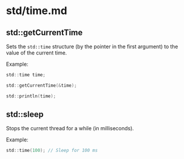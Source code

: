 # std/time.md

## std::getCurrentTime

Sets the `std::time` structure (by the pointer in the first argument) to the value of the current time.

Example:

```d
std::time time;

std::getCurrentTime(&time);

std::println(time);
```

## std::sleep

Stops the current thread for a while (in milliseconds).

Example:

```d
std::time(100); // Sleep for 100 ms
```
